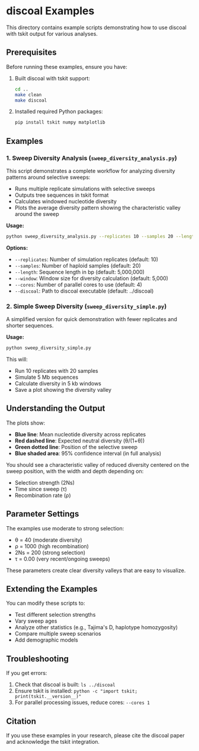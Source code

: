 # discoal Examples

This directory contains example scripts demonstrating how to use discoal with tskit output for various analyses.

## Prerequisites

Before running these examples, ensure you have:

1. Built discoal with tskit support:
   ```bash
   cd ..
   make clean
   make discoal
   ```

2. Installed required Python packages:
   ```bash
   pip install tskit numpy matplotlib
   ```

## Examples

### 1. Sweep Diversity Analysis (`sweep_diversity_analysis.py`)

This script demonstrates a complete workflow for analyzing diversity patterns around selective sweeps:

- Runs multiple replicate simulations with selective sweeps
- Outputs tree sequences in tskit format
- Calculates windowed nucleotide diversity
- Plots the average diversity pattern showing the characteristic valley around the sweep

**Usage:**
```bash
python sweep_diversity_analysis.py --replicates 10 --samples 20 --length 5000000
```

**Options:**
- `--replicates`: Number of simulation replicates (default: 10)
- `--samples`: Number of haploid samples (default: 20)
- `--length`: Sequence length in bp (default: 5,000,000)
- `--window`: Window size for diversity calculation (default: 5,000)
- `--cores`: Number of parallel cores to use (default: 4)
- `--discoal`: Path to discoal executable (default: ../discoal)

### 2. Simple Sweep Diversity (`sweep_diversity_simple.py`)

A simplified version for quick demonstration with fewer replicates and shorter sequences.

**Usage:**
```bash
python sweep_diversity_simple.py
```

This will:
- Run 10 replicates with 20 samples
- Simulate 5 Mb sequences
- Calculate diversity in 5 kb windows
- Save a plot showing the diversity valley

## Understanding the Output

The plots show:
- **Blue line**: Mean nucleotide diversity across replicates
- **Red dashed line**: Expected neutral diversity (θ/(1+θ))
- **Green dotted line**: Position of the selective sweep
- **Blue shaded area**: 95% confidence interval (in full analysis)

You should see a characteristic valley of reduced diversity centered on the sweep position, with the width and depth depending on:
- Selection strength (2Ns)
- Time since sweep (τ)
- Recombination rate (ρ)

## Parameter Settings

The examples use moderate to strong selection:
- θ = 40 (moderate diversity)
- ρ = 1000 (high recombination)
- 2Ns = 200 (strong selection)
- τ = 0.00 (very recent/ongoing sweeps)

These parameters create clear diversity valleys that are easy to visualize.

## Extending the Examples

You can modify these scripts to:
- Test different selection strengths
- Vary sweep ages
- Analyze other statistics (e.g., Tajima's D, haplotype homozygosity)
- Compare multiple sweep scenarios
- Add demographic models

## Troubleshooting

If you get errors:
1. Check that discoal is built: `ls ../discoal`
2. Ensure tskit is installed: `python -c "import tskit; print(tskit.__version__)"`
3. For parallel processing issues, reduce cores: `--cores 1`

## Citation

If you use these examples in your research, please cite the discoal paper and acknowledge the tskit integration.